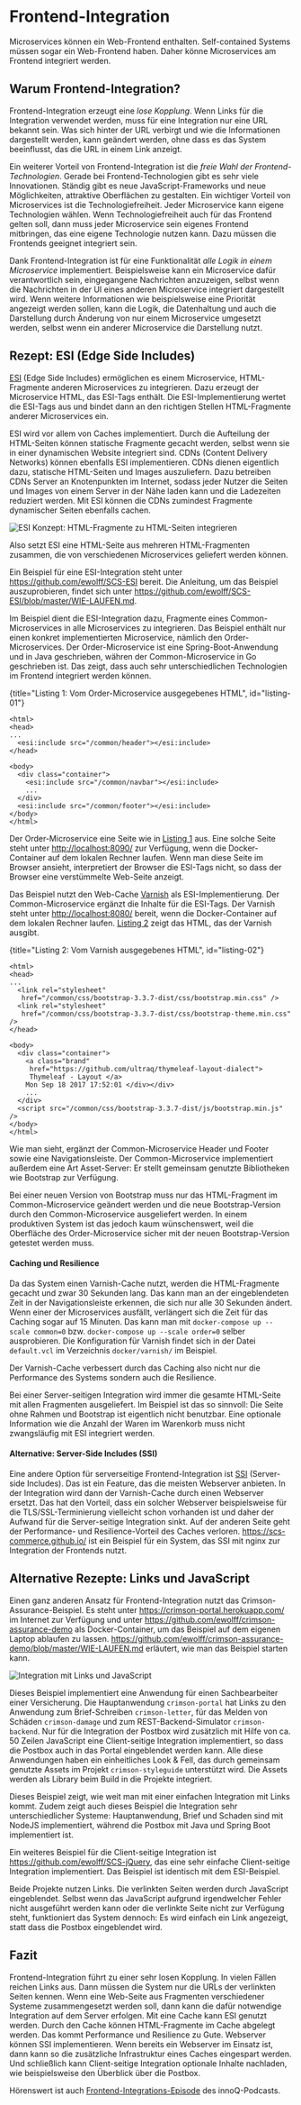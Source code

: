 # Frontend-Integration

Microservices können ein Web-Frontend enthalten.  Self-contained
Systems müssen sogar ein Web-Frontend haben. Daher könne Microservices
am Frontend integriert werden.

## Warum Frontend-Integration?

Frontend-Integration erzeugt eine *lose Kopplung*.  Wenn Links für die
Integration verwendet werden, muss für eine Integration nur eine URL
bekannt sein. Was sich hinter der URL verbirgt und wie die
Informationen dargestellt werden, kann geändert werden, ohne dass es
das System beeinflusst, das die URL in einem Link anzeigt.

Ein weiterer Vorteil von Frontend-Integration ist die *freie Wahl der
Frontend-Technologien*. Gerade bei Frontend-Technologien gibt es sehr viele
Innovationen. Ständig gibt es neue JavaScript-Frameworks und
neue Möglichkeiten, attraktive Oberflächen zu gestalten. Ein wichtiger
Vorteil von Microservices ist die Technologiefreiheit. Jeder
Microservice kann eigene Technologien wählen. Wenn Technologiefreiheit
auch für das Frontend gelten soll, dann muss jeder Microservice sein
eigenes Frontend mitbringen, das eine eigene Technologie nutzen
kann. Dazu müssen die Frontends geeignet integriert sein.

Dank Frontend-Integration ist für eine Funktionalität *alle Logik in
einem Microservice* implementiert. Beispielsweise kann ein Microservice
dafür verantwortlich sein, eingegangene Nachrichten anzuzeigen, selbst
wenn die Nachrichten in der UI eines anderen Microservice integriert
dargestellt wird. Wenn weitere Informationen wie beispielsweise eine
Priorität angezeigt werden sollen, kann die Logik, die Datenhaltung
und auch die Darstellung durch Änderung von nur einem Microservice
umgesetzt werden, selbst wenn ein anderer Microservice die Darstellung
nutzt.

## Rezept: ESI (Edge Side Includes)

[ESI](https://www.w3.org/TR/esi-lang) (Edge Side Includes) ermöglichen
es einem Microservice,
HTML-Fragmente anderen Microservices zu integrieren.
Dazu erzeugt der Microservice HTML,
das ESI-Tags enthält. Die ESI-Implementierung wertet die ESI-Tags aus
und bindet dann an den richtigen Stellen HTML-Fragmente anderer
Microservices ein.

ESI wird vor allem von Caches implementiert. Durch die Aufteilung der
HTML-Seiten können statische Fragmente gecacht werden, selbst wenn sie
in einer dynamischen Website integriert sind. CDNs (Content Delivery
Networks) können ebenfalls
ESI implementieren. CDNs dienen eigentlich dazu, statische HTML-Seiten
und Images auszuliefern. Dazu betreiben CDNs Server an
Knotenpunkten im Internet, sodass jeder Nutzer die Seiten und Images
von einem Server in der Nähe laden kann und die Ladezeiten reduziert
werden.
Mit ESI können die CDNs zumindest Fragmente dynamischer Seiten
ebenfalls cachen.

![ESI Konzept: HTML-Fragmente zu HTML-Seiten integrieren](images/esi-konzept.png)

Also setzt ESI eine HTML-Seite aus mehreren HTML-Fragmenten zusammen,
die von verschiedenen Microservices geliefert werden können.

Ein Beispiel für eine ESI-Integration steht unter
<https://github.com/ewolff/SCS-ESI> bereit. Die Anleitung, um das Beispiel
auszuprobieren, findet sich unter
<https://github.com/ewolff/SCS-ESI/blob/master/WIE-LAUFEN.md>.

Im Beispiel dient die ESI-Integration dazu, Fragmente eines
Common-Microservices in alle Microservices zu integrieren. Das
Beispiel enthält nur einen konkret implementierten Microservice,
nämlich den Order-Microservices. Der Order-Microservice ist eine
Spring-Boot-Anwendung und in Java geschrieben, währen der
Common-Microservice in Go geschrieben ist. Das zeigt, dass
auch sehr unterschiedlichen Technologien im Frontend integriert werden
können.

{title="Listing 1: Vom Order-Microservice ausgegebenes HTML", id="listing-01"}
~~~~~~~~
<html>
<head>
...
  <esi:include src="/common/header"></esi:include>
</head>

<body>
  <div class="container">
    <esi:include src="/common/navbar"></esi:include>
    ...
  </div>
  <esi:include src="/common/footer"></esi:include>
</body>
</html>
~~~~~~~~

Der Order-Microservice eine Seite wie in [Listing 1](listing-01)
aus. Eine solche Seite steht unter
<http://localhost:8090/> zur Verfügung, wenn die Docker-Container auf
dem lokalen Rechner laufen. Wenn man diese Seite im Browser ansieht,
interpretiert der Browser die ESI-Tags nicht, so dass der Browser eine
verstümmelte Web-Seite anzeigt.

Das Beispiel nutzt den Web-Cache [Varnish](https://varnish-cache.org/)
als ESI-Implementierung.  Der Common-Microservice ergänzt die
Inhalte für die ESI-Tags. Der Varnish steht unter
<http://localhost:8080/> bereit, wenn die Docker-Container auf dem
lokalen Rechner laufen. [Listing 2](listing-02) zeigt das HTML, das
der Varnish ausgibt.

{title="Listing 2: Vom Varnish ausgegebenes HTML", id="listing-02"}
~~~~~~~~
<html>
<head>
...
  <link rel="stylesheet"
   href="/common/css/bootstrap-3.3.7-dist/css/bootstrap.min.css" />
  <link rel="stylesheet"
   href="/common/css/bootstrap-3.3.7-dist/css/bootstrap-theme.min.css" />      
</head>

<body>
  <div class="container">
    <a class="brand"
     href="https://github.com/ultraq/thymeleaf-layout-dialect">
     Thymeleaf - Layout </a>
    Mon Sep 18 2017 17:52:01 </div></div>
    ...
  </div>
  <script src="/common/css/bootstrap-3.3.7-dist/js/bootstrap.min.js" />
</body>
</html>
~~~~~~~~

Wie man sieht, ergänzt der Common-Microservice Header und Footer sowie
eine Navigationsleiste. Der Common-Microservice implementiert außerdem
eine Art Asset-Server: Er stellt gemeinsam genutzte Bibliotheken wie
Bootstrap zur Verfügung.

Bei einer neuen Version von Bootstrap muss nur das HTML-Fragment im
Common-Microservice geändert werden und die neue Bootstrap-Version
durch den Common-Microservice ausgeliefert werden. In einem
produktiven System ist das jedoch kaum wünschenswert, weil die
Oberfläche des Order-Microservice sicher mit der neuen
Bootstrap-Version getestet werden muss.

#### Caching und Resilience

Da das System einen Varnish-Cache nutzt, werden die HTML-Fragmente
gecacht und zwar 30 Sekunden lang. Das kann man an der eingeblendeten
Zeit in der Navigationsleiste erkennen, die sich nur alle 30 Sekunden
ändert. Wenn einer der Microservices 
ausfällt, verlängert sich die Zeit für das Caching sogar auf 15
Minuten. Das kann man mit `docker-compose up --scale common=0`
bzw. `docker-compose up --scale order=0` selber ausprobieren. Die
Konfiguration für Varnish findet sich in der Datei `default.vcl` im
Verzeichnis `docker/varnish/` im Beispiel.

Der Varnish-Cache verbessert durch das Caching also nicht nur die
Performance des Systems sondern auch die Resilience.

Bei einer Server-seitigen Integration wird immer die gesamte
HTML-Seite mit allen Fragmenten ausgeliefert. Im Beispiel ist das so
sinnvoll: Die Seite ohne Rahmen und Bootstrap ist eigentlich nicht
benutzbar. Eine optionale Information wie die Anzahl der Waren im
Warenkorb muss nicht zwangsläufig mit ESI integriert werden.

#### Alternative: Server-Side Includes (SSI)

Eine andere Option für serverseitige Frontend-Integration ist
[SSI](https://de.wikipedia.org/wiki/Server_Side_Includes) (Server-side
Includes).  Das ist ein Feature, das die meisten Webserver
anbieten. In der Integration wird dann der Varnish-Cache durch einen
Webserver ersetzt. Das hat den Vorteil, dass ein solcher Webserver
beispielsweise für die TLS/SSL-Terminierung vielleicht schon vorhanden
ist und daher der Aufwand für die Server-seitige Integration
sinkt. Auf der anderen Seite geht der Performance- und
Resilience-Vorteil des Caches
verloren. <https://scs-commerce.github.io/> ist ein Beispiel für ein
System, das SSI mit nginx zur Integration der Frontends nutzt.

## Alternative Rezepte: Links und JavaScript

Einen ganz anderen Ansatz für Frontend-Integration nutzt das
Crimson-Assurance-Beispiel. Es steht unter
<https://crimson-portal.herokuapp.com/> im Internet zur Verfügung und
unter <https://github.com/ewolff/crimson-assurance-demo> als
Docker-Container, um das Beispiel auf dem eigenen Laptop ablaufen zu
lassen. <https://github.com/ewolff/crimson-assurance-demo/blob/master/WIE-LAUFEN.md>
erläutert, wie man das Beispiel starten kann.

![Integration mit Links und JavaScript](images/links-javascript-ueberblick.png)

Dieses Beispiel implementiert eine Anwendung für einen Sachbearbeiter
einer Versicherung. Die Hauptanwendung `crimson-portal` hat Links
zu den Anwendung zum Brief-Schreiben `crimson-letter`, für das Melden
von Schäden `crimson-damage` und zum REST-Backend-Simulator
`crimson-backend`. Nur für die Integration der Postbox wird zusätzlich
mit Hilfe von ca. 50 Zeilen JavaScript eine Client-seitige Integration
implementiert, so dass die Postbox auch in das Portal eingeblendet
werden kann.  Alle diese Anwendungen haben ein einheitliches Look &
Fell, das durch gemeinsam genutzte Assets im Projekt
`crimson-styleguide` unterstützt wird.
Die Assets werden als Library beim Build in die Projekte integriert.

Dieses Beispiel zeigt, wie weit man mit einer einfachen Integration
mit Links kommt. Zudem zeigt auch dieses Beispiel die Integration
sehr unterschiedlicher Systeme: Hauptanwendung, Brief und Schaden sind
mit NodeJS implementiert, während die Postbox mit Java und Spring Boot
implementiert ist.

Ein weiteres Beispiel für die Client-seitige Integration ist
<https://github.com/ewolff/SCS-jQuery>, das eine sehr einfache
Client-seitige Integration implementiert. Das Beispiel ist identisch
mit dem ESI-Beispiel.

Beide Projekte nutzen Links. Die verlinkten Seiten werden durch
JavaScript eingeblendet. Selbst wenn das JavaScript aufgrund
irgendwelcher Fehler nicht ausgeführt werden kann oder die verlinkte
Seite nicht zur Verfügung steht, funktioniert das System dennoch: Es
wird einfach ein Link angezeigt, statt dass die Postbox
eingeblendet wird.

## Fazit

Frontend-Integration führt zu einer sehr losen Kopplung. In vielen
Fällen reichen Links aus. Dann müssen die System nur die URLs der
verlinkten Seiten kennen. Wenn eine Web-Seite aus Fragmenten
verschiedener Systeme zusammengesetzt werden soll, dann kann die dafür
notwendige Integration auf dem Server erfolgen. Mit eine Cache kann
ESI genutzt werden. Durch den Cache können HTML-Fragmente im Cache
abgelegt werden. Das kommt Performance und Resilience zu
Gute. Webserver können SSI implementieren. Wenn bereits ein Webserver
im
Einsatz ist, dann kann so die zusätzliche Infrastruktur eines Caches
eingespart werden. Und schließlich kann Client-seitige Integration
optionale Inhalte nachladen, wie beispielsweise den Überblick über die
Postbox.

Hörenswert ist auch
[Frontend-Integrations-Episode](https://www.innoq.com/de/podcast/025-scs-frontend-integration/)
des innoQ-Podcasts.
